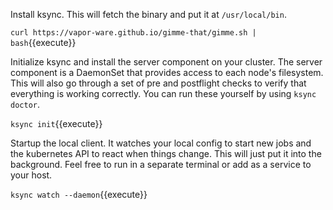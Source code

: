 Install ksync. This will fetch the binary and put it at `/usr/local/bin`.

`curl https://vapor-ware.github.io/gimme-that/gimme.sh | bash`{{execute}}

Initialize ksync and install the server component on your cluster. The server component is a DaemonSet that provides access to each node's filesystem. This will also go through a set of pre and postflight checks to verify that everything is working correctly. You can run these yourself by using `ksync doctor`.

`ksync init`{{execute}}

Startup the local client. It watches your local config to start new jobs and the kubernetes API to react when things change. This will just put it into the background. Feel free to run in a separate terminal or add as a service to your host.

`ksync watch --daemon`{{execute}}
